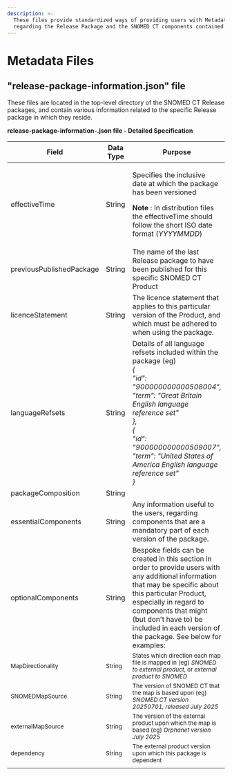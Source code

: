 ```yaml
---
description: >-
  These files provide standardized ways of providing users with Metadata
  regarding the Release Package and the SNOMED CT components contained therein.
---
```


# Metadata Files

## "release-package-information.json" file

These files are located in the top-level directory of the SNOMED CT Release packages, and contain various information related to the specific Release package in which they reside.

**release-package-information-.json file - Detailed Specification**

<table><thead><tr><th width="230.17498779296875">Field</th><th width="140.21875">Data Type</th><th>Purpose</th></tr></thead><tbody><tr><td>effectiveTime</td><td>String</td><td><p>Specifies the inclusive date at which the package has been versioned</p><p><strong>Note</strong> : In distribution files the effectiveTime should follow the short ISO date format (<em>YYYYMMDD</em>)</p></td></tr><tr><td>previousPublishedPackage</td><td>String</td><td>The name of the last Release package to have been published for this specific SNOMED CT Product</td></tr><tr><td>licenceStatement</td><td>String</td><td>The licence statement that applies to this particular version of the Product, and which must be adhered to when using the package.</td></tr><tr><td>languageRefsets</td><td>String</td><td>Details of all language refsets included within the package (eg)                                                                                <br><em>{</em><br><em>"id": "900000000000508004",</em><br><em>"term": "Great Britain English language reference set"</em><br><em>},</em><br><em>{</em><br><em>"id": "900000000000509007",</em><br><em>"term": "United States of America English language reference set"</em><br><em>}</em></td></tr><tr><td>packageComposition</td><td>String</td><td></td></tr><tr><td>      essentialComponents</td><td>String</td><td>Any information useful to the users, regarding  components that are a mandatory part of each version of the package. </td></tr><tr><td>      optionalComponents</td><td>String</td><td>Bespoke fields can be created in this section in order to provide users with any additional information that may be specific about this particular Product, especially in regard to components that might (but don't have to) be included in each version of the package.  See below for examples:   </td></tr><tr><td>                        <sub>MapDirectionality</sub></td><td><sub>String</sub></td><td><sub>States which direction each map file is mapped in (eg) <em>SNOMED to external product</em>, or <em>external product to SNOMED</em></sub></td></tr><tr><td>                   <sub>SNOMEDMapSource</sub></td><td><sub>String</sub></td><td><sub>The version of SNOMED CT that the map is based upon (eg) <em>SNOMED CT version 20250701, released July 2025</em></sub></td></tr><tr><td>                     <sub>externalMapSource</sub></td><td><sub>String</sub></td><td><sub>The version of the external product upon which the map is based (eg) <em>Orphanet version July 2025</em></sub></td></tr><tr><td>                                 <sub>dependency</sub></td><td><sub>String</sub></td><td><sub>The external product version upon which this package is dependent</sub> </td></tr><tr><td></td><td></td><td></td></tr></tbody></table>
